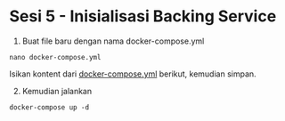 # Sesi 5 - Inisialisasi Backing Service


1. Buat file baru dengan nama docker-compose.yml
```
nano docker-compose.yml
```
Isikan kontent dari [docker-compose.yml](https://raw.githubusercontent.com/ariekiyoshi/devopsok/master/sesi%205/3.%20inisialisasi%20backing%20service/docker-compose.yml) berikut, kemudian simpan.

2. Kemudian jalankan
```
docker-compose up -d
```
